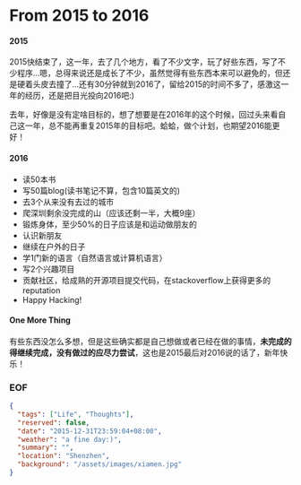 From 2015 to 2016
===

#### 2015
2015快结束了，这一年，去了几个地方，看了不少文字，玩了好些东西，写了不少程序...嗯，总得来说还是成长了不少，虽然觉得有些东西本来可以避免的，但还是硬着头皮去撞了...还有30分钟就到2016了，留给2015的时间不多了，感激这一年的经历，还是把目光投向2016吧:)

去年，好像是没有定啥目标的，想了想要是在2016年的这个时候，回过头来看自己这一年，总不能再重复2015年的目标吧。蛤蛤，做个计划，也期望2016能更好！

#### 2016
* 读50本书
* 写50篇blog(读书笔记不算，包含10篇英文的)
* 去3个从来没有去过的城市
* 爬深圳剩余没完成的山（应该还剩一半，大概9座）
* 锻炼身体，至少50%的日子应该是和运动做朋友的
* 认识新朋友
* 继续在户外的日子
* 学1门新的语言（自然语言或计算机语言）
* 写2个兴趣项目
* 贡献社区，给成熟的开源项目提交代码，在stackoverflow上获得更多的reputation
* Happy Hacking!

#### One More Thing
有些东西没怎么多想，但是这些确实都是自己想做或者已经在做的事情，**未完成的得继续完成，没有做过的应尽力尝试**，这也是2015最后对2016说的话了，新年快乐！

### EOF
```json
{
  "tags": ["Life", "Thoughts"],
  "reserved": false,
  "date": "2015-12-31T23:59:04+08:00",
  "weather": "a fine day:)",
  "summary": "",
  "location": "Shenzhen",
  "background": "/assets/images/xiamen.jpg"
}
```
